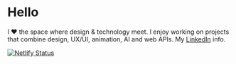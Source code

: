 # Hello

I ❤ the space where design & technology meet. I enjoy working on projects that combine design, UX/UI, animation, AI and web APIs. My [LinkedIn](https://www.linkedin.com/in/antonio-almena/) info.

[![Netlify Status](https://api.netlify.com/api/v1/badges/cd9d239a-46b6-4066-ad93-532bdd965572/deploy-status)](https://app.netlify.com/sites/agitated-saha-24099f/deploys)
